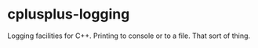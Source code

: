 # cplusplus-logging
Logging facilities for C++.   Printing to console or to a file.  That sort of thing.
